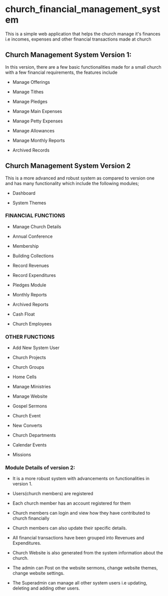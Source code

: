 # church_financial_management_system

This is a simple web application that helps the church manage it's finances i.e incomes, expenses and other financial transactions made at church

## Church Management System Version 1:

In this version, there are a few basic functionalities made for a small church with a few financial requirements, the features include
 - Manage Offerings
 
 - Manage Tithes
 
 - Manage Pledges
 
 - Manage Main Expenses
 
 - Manage Petty Expenses
 
 - Manage Allowances
 
 - Manage Monthly Reports
 
 - Archived Records

## Church Management System Version 2

This is a more advanced and robust system as compared to version one and has many functionality which include the following modules;

 - Dashboard

 - System Themes

### FINANCIAL FUNCTIONS 

 - Manage Church Details
 
 - Annual Conference

 - Membership
 
 - Building Collections
 
 - Record Revenues
 
 - Record Expenditures
 
 - Pledges Module
 
 - Monthly Reports
 
 - Archived Reports
 
 - Cash Float
 
 - Church Employees
 
### OTHER FUNCTIONS 

 - Add New System User
 
 - Church Projects
 
 - Church Groups
 
 - Home Cells
 
 - Manage Ministries
 
 - Manage Website
 
 - Gospel Sermons
 
 - Church Event
 
 - New Converts
 
 - Church Departments
 
 - Calendar Events
 
 - Missions
 
### Module Details of version 2:

 - It is a more robust system with advancements on functionalities in version 1.

 - Users(church members) are registered

 - Each church member has an account registered for them

 - Church members can login and view how they have contributed to church financially

 - Church members can also update their specific details.

 - All financial transactions have been grouped into Revenues and Expenditures.

 - Church Website is also generated from the system information about the church.

 - The admin can Post on the website sermons, change website themes, change website settings.

 - The Superadmin can manage all other system users i.e updating, deleting and adding other users.

